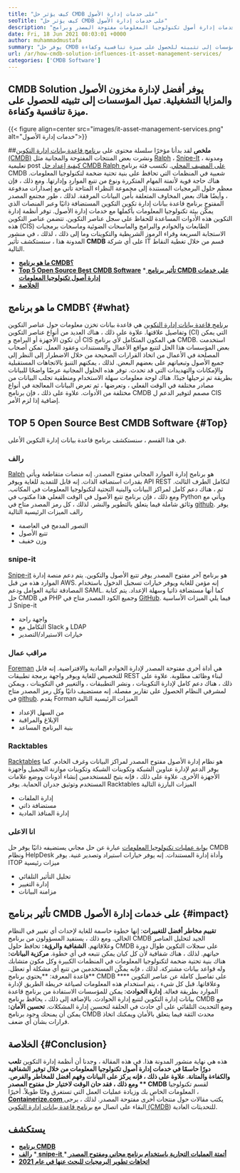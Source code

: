 ```yaml
---
title: "كيف يؤثر حل CMDB على خدمات إدارة الأصول" 
seoTitle: "كيف يؤثر حل CMDB على خدمات إدارة الأصول" 
description: "اتبع منشور المدونة هذا لمعرفة أهمية خدمات إدارة أصول تكنولوجيا المعلومات مفتوحة المصدر وبرامج CMDB المجانية في إدارة العديد من عناصر التكوين." 
date: Fri, 18 Jun 2021 08:03:01 +0000
author: muhammadmustafa
summary: "يوفر حل CMDB أفضل لإدارة مخزون الأصول والتشغيلية. تميل المؤسسات إلى تثبيته للحصول على ميزة تنافسية وكفاءة." 
url: /ar/how-cmdb-solution-influences-it-asset-management-services/
categories: ['CMDB Software']
---
```


## CMDB Solution يوفر أفضل لإدارة مخزون الأصول والمزايا التشغيلية. تميل المؤسسات إلى تثبيته للحصول على ميزة تنافسية وكفاءة.

{{< figure align=center src="images/it-asset-management-services.png" alt="خدمات إدارة الأصول">}}


##**ملخص**
لقد بدأنا مؤخرًا سلسلة محتوى على [برنامج قاعدة بيانات إدارة التكوين (CMDB)][1] ونشرت بعض المنتجات المفتوحة والمجانية مثل [Ralph][2] ، [Snipe-It][3] ، ومدونة تعليمية post [كيفية إعداد حل CMDB Ralph على المضيف المحلي][4]. تكتسب فئة برنامج CMDB شعبية في المنظمات التي تحافظ على بنية تحتية ضخمة لتكنولوجيا المعلومات. هناك حاجة قوية لأتمتة المهام المتكررة ونوع من تتبع الموارد وإدارتها. ومع ذلك ، فإن معظم حلول البرمجيات المستندة إلى مجموعة النظراء المتاحة تأتي مع إصدارات مدفوعة ، وأيضًا هناك بعض المخاوف المتعلقة بأمن البيانات المرفقة. لذلك ، طور مجتمع المصدر المفتوح برنامج قاعدة بيانات إدارة تكوين التكوين المستضافة ذاتيًا وعبر المنصات الذي يمكّن بيئة تكنولوجيا المعلومات بأكملها مع خدمات إدارة الأصول.
توفر أنظمة إدارة التكوين هذه الأدوات المساعدة للحفاظ على سجل عناصر التكوين. تتضمن عناصر التكوين هذه (CIS) الطابعات والخوادم والبرامج والماسحات الضوئية وماسحات برمجيات الاستجابة السريعة وقراء الرموز الشريطية والتكوينات وما إلى ذلك ، لذلك ، في منشور المدونة هذا ، سنستكشف تأثير  **CMDB**  على أي شركة IT قسم من خلال تغطية النقاط التالية.
  * **[ما هو برنامج CMDB؟][5]**
  * **[Top 5 Open Source Best CMDB Software][6]**
  *[ **تأثير برنامج CMDB على خدمات إدارة أصول تكنولوجيا المعلومات** ][7]
  * **[الخلاصة][8]**

##  **ما هو برنامج CMDB؟**    {#what}
[برنامج قاعدة بيانات إدارة التكوين][1] هي قاعدة بيانات تخزن معلومات حول عناصر التكوين وتفاصيل علاقتها. علاوة على ذلك ، هناك العديد من أنواع عناصر التكوين (CI) التي يمكن أن تكون الأجهزة أو البرامج و CIS هي المكون المتكامل لأي برنامج CMDB. استخدمت بعض المؤسسات هذا الحل لتتبع مواقع الأعمال والمستندات وعقود العمل. تمكن أصحاب المصلحة في الأعمال من اتخاذ القرارات الصحيحة من خلال الاضطرار إلى النظر إلى جميع الأصول وتبعياتهم على بعضهم البعض. لذلك ، يمكنهم التنبؤ بالاتجاهات المستقبلية والإمكانات والتهديدات التي قد تحدث. توفر هذه الحلول المجانية عرضًا واضحًا للبيانات بطريقة تم ترحيلها جيدًا. هناك لوحة معلومات سهلة الاستخدام ومنطقية تجلب البيانات من مصادر مختلفة في الوقت الفعلي ، وتعرضها ، ثم تعرض البيانات المعالجة في أنواع مختلفة من الأدوات. علاوة على ذلك ، فإن برنامج CMDB مصمم لتوفير الدعم ل CIS إضافية إذا لزم الأمر.

##  **TOP 5 Open Source Best CMDB Software**    {#Top}
في هذا القسم ، سنستكشف برنامج قاعدة بيانات إدارة التكوين الأعلى.

### رالف
[Ralph][2] هو برنامج إدارة الموارد المجاني مفتوح المصدر. إنه منصات متقاطعة ويأتي بقدرات استضافة الذات. إنه قابل للتمديد للغاية ويوفر API REST لتكامل الطرف الثالث. ثم ، هناك دعم كامل لمراكز البيانات والبنية التحتية لتكنولوجيا المعلومات في المكاتب. ومع ذلك ، فإن برنامج تتبع الأصول في الوقت الفعلي هذا مكتوب في Python ويأتي مع وثائق شاملة فيما يتعلق بالتطوير والنشر. لذلك ، كل رمز المصدر متاح في [github][9].
يوفر رالف الميزات الرئيسية التالية
  * التصور المدمج في العاصمة
  * تتبع الأصول
  * وزن خفيف

### snipe-it
[Snipe-it][3] هو برنامج آخر مفتوح المصدر يوفر تتبع الأصول والتكوين. يتم دعم منصة إدارة الموارد هذه من قبل AWS. إنه مؤمن للغاية ويوفر خيارات تسجيل الدخول باستخدام المصادقة ثنائية العوامل ودعم SAML. كما أنها مستضافة ذاتيا وسهلة الإعداد. يتم كتابة حل CMDB في PHP وجميع الكود المصدر متاح في [GitHub][10].
فيما يلي الميزات الأساسية لـ Snipe-it
  * واجهة راحة
  * التكامل مع Slack و LDAP
  * خيارات الاستيراد/التصدير

### مراقب عمال
[Foreman][11] هي أداة أخرى مفتوحة المصدر لإدارة الخوادم المادية والافتراضية. إنه قابل للتخصيص للغاية ويوفر واجهة برمجة تطبيقات REST لبناء وظائف مطلوبة. علاوة على ذلك ، هناك دعم كامل لإدارة التكوينات ، ونشر التطبيقات ، والتغيير في التكوينات ، ويمكن لمشرفي النظام الحصول على تقارير مفصلة. إنه مستضيف ذاتيًا وكل رمز المصدر متاح في [github][12].
يقدم Forman الميزات الرئيسية التالية
  * من السهل الإعداد
  * الإبلاغ والمراقبة
  * بنية البرنامج المساعد

### Racktables
[Racktables][13] هو نظام إدارة الأصول مفتوح المصدر لمراكز البيانات وغرف الخادم. كما يوفر الدعم لإدارة عناوين الشبكة وتكوينات الشبكة وتكوينات موازنة التحميل وأجهزة الأجهزة الأخرى. علاوة على ذلك ، فإنه يتيح للمستخدمين إنشاء أذونات ووضع علامات المستخدم وتوثيق جدران الحماية.
يوفر Racktables الميزات البارزة التالية
  * إدارة الملفات
  * مستضافة ذاتي
  * إدارة المنافذ المادية

### انا الاعلى
[بوابة عمليات تكنولوجيا المعلومات][14] عبارة عن حل مجاني يستضيفه ذاتيًا يوفر حل CMDB ونظام HelpDesk وأداة إدارة المستندات. إنه يوفر خيارات استيراد وتصدير غنية.
يوفر ITOP ميزات رئيسية
  * تحليل التأثير التلقائي
  * إدارة التغيير
  * مزامنة البيانات

## تأثير برنامج CMDB على [][15] خدمات إدارة الأصول   {#impact}
**تقييم مخاطر أفضل للتغييرات**: إنها خطوة حاسمة للغاية لإحداث أي تغيير في النظام الحالي. ومع ذلك ، يستفيد المسؤولون من برنامج CMDB الجيد لتحليل العناصر وعلاقاتهم.
**الشفافية والرؤية:** تحافظ حلول CMDB على سجلات التكوين طوال دورة حياتهم. لذلك ، هناك شفافية لأن كل كيان يمكن تتبعه في أي خطوة.
**مركزية البيانات:** هناك بنية تحتية ضخمة لتكنولوجيا المعلومات في المنظمات الكبيرة وكل مكون متشابك وله قواعد بيانات مشتركة. لذلك ، فإنه يمكّن المستخدمين من تتبع أي مشكلة أو تعطل.
**قاعدة المعرفة: **يحتوي برنامج CMDB على تفاصيل كاملة عن عناصر التكوين ****  وعلاقاتها. قبل كل شيء ، يتم استخدام هذه المعلومات لصياغة خريطة الطريق لإدارة الموارد بطريقة فعالة.
**إدارة الحوادث**: يمكن للمؤسسات الاستفادة من برنامج قاعدة بيانات إدارة التكوين لتتبع إدارة الحوادث. بالإضافة إلى ذلك ، يحافظ برنامج CMDB مع وضع التحديث التلقائي على أي حادث في الحلقة لتحسين إدارة المشكلات.
**تحسين الأمان:** يمكن أن يمنحك وجود برنامج CMDB محدث الثقة فيما يتعلق بالأمان ويمكنك اتخاذ قرارات بشأن أي ضعف.

##  **الخلاصة**    {#Conclusion}
هذه هي نهاية منشور المدونة هذا. في هذه المقالة ، وجدنا أن أنظمة إدارة التكوين **تلعب دورًا حاسمًا في خدمات إدارة أصول تكنولوجيا المعلومات من خلال توفير الشفافية والكفاءة والمتانة. علاوة على ذلك ، فإنه يركز على البيانات وفهم أفضل للمخاطر والفرص. ومع ذلك ، فقد حان الوقت لاختيار حل مفتوح المصدر ** CMDB**  لقسم تكنولوجيا المعلومات الخاص بك وزيادة عمليات العمل التي تستغرق وقتًا طويلاً.
أخيرًا ، [ **Containerize.com** ][16] يكتب مقالات حول منتجات أخرى مفتوحة المصدر. لذلك ، يرجى البقاء على اتصال مع [][17][برنامج قاعدة بيانات إدارة التكوين (CMDB][1]) للتحديثات العادية.

## يستكشف
  * **[برنامج CMDB][1]**
  * **[رالف][2]**
  *[ **snipe-it** ][3]
  *[ **أتمتة العمليات التجارية باستخدام برنامج مجاني ومفتوح المصدر** ][18]
  * **[اتجاهات تطوير البرمجيات للبحث عنها في عام 2021][19]**

  
[1]: https://products.containerize.com/cmdb-software/
[2]: https://products.containerize.com/cmdb-software/ralph/
[3]: https://products.containerize.com/cmdb-software/snipe-it/
[4]: https://blog.containerize.com/cmdb-software/how-to-set-up-cmdb-solution-ralph-on-localhost/
[5]: #what
[6]: #top
[7]: #impact
[8]: #Conclusion
[9]: https://github.com/allegro/ralph
[10]: https://github.com/snipe/snipe-it
[11]: https://theforeman.org/
[12]: https://github.com/theforeman/foreman
[13]: https://www.racktables.org/
[14]: https://www.combodo.com/itop
[15]: https://blog.containerize.com/wp-admin/post.php?post=5864&action=edit#app
[16]: https://www.containerize.com/
[17]: https://products.containerize.com/single-sign-on/
[18]: https://blog.containerize.com/blogging/automate-business-operations-using-open-source-software/
[19]: https://blog.containerize.com/blockchain-platforms/software-development-trends-to-look-out-for-in-2021/
